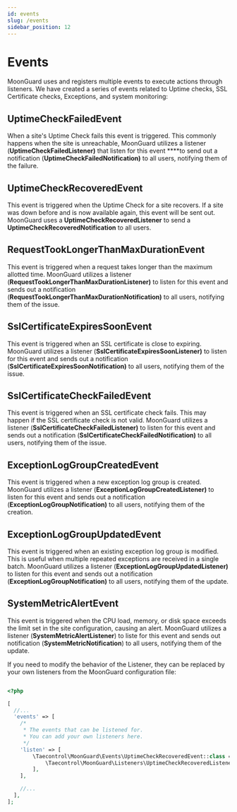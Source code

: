 ```yaml
---
id: events
slug: /events
sidebar_position: 12
---
```


# Events

MoonGuard uses and registers multiple events to execute actions through
listeners. We have created a series of events related to Uptime checks, SSL
Certificate checks, Exceptions, and system monitoring:

## UptimeCheckFailedEvent

When a site's Uptime Check fails this event is triggered. This commonly happens
when the site is unreachable, MoonGuard utilizes a listener
(**UptimeCheckFailedListener)** that listen for this event ****to send out a
notification (**UptimeCheckFailedNotification)** to all users, notifying them
of the failure.

## UptimeCheckRecoveredEvent

This event is triggered when the Uptime Check for a site recovers. If a site
was down before and is now available again, this event will be sent out.
MoonGuard uses a **UptimeCheckRecoveredListener** to send a
**UptimeCheckRecoveredNotification** to all users.

## RequestTookLongerThanMaxDurationEvent

This event is triggered when a request takes longer than the maximum allotted
time. MoonGuard utilizes a listener (**RequestTookLongerThanMaxDurationListener)**
to listen for this event and sends out a notification
(**RequestTookLongerThanMaxDurationNotification)** to all users, notifying them
of the issue.

## SslCertificateExpiresSoonEvent

This event is triggered when an SSL certificate is close to expiring. MoonGuard
utilizes a listener (**SslCertificateExpiresSoonListener)** to listen for this
event and sends out a notification (**SslCertificateExpiresSoonNotification)**
to all users, notifying them of the issue.

## SslCertificateCheckFailedEvent

This event is triggered when an SSL certificate check fails. This may happen if
the SSL certificate check is not valid. MoonGuard utilizes a listener
(**SslCertificateCheckFailedListener)** to listen for this event and sends out
a notification (**SslCertificateCheckFailedNotification)** to all users,
notifying them of the issue.

## ExceptionLogGroupCreatedEvent

This event is triggered when a new exception log group is created. MoonGuard
utilizes a listener (**ExceptionLogGroupCreatedListener)** to listen for this
event and sends out a notification (**ExceptionLogGroupNotification)** to all
users, notifying them of the creation.

## ExceptionLogGroupUpdatedEvent

This event is triggered when an existing exception log group is modified. This
is useful when multiple repeated exceptions are received in a single batch.
MoonGuard utilizes a listener (**ExceptionLogGroupUpdatedListener)** to listen
for this event and sends out a notification (**ExceptionLogGroupNotification)**
to all users, notifying them of the update.

## SystemMetricAlertEvent

This event is triggered when the CPU load, memory, or disk space exceeds the
limit set in the site configuration, causing an alert. MoonGuard utilizes a listener
(**SystemMetricAlertListener**) to liste for this event and sends out notification
(**SystemMetricNotification**) to all users, notifying them of the update.

If you need to modify the behavior of the Listener, they can be replaced by your
own listeners from the MoonGuard configuration file:

```php

<?php

[
  //...
  'events' => [
    /*
     * The events that can be listened for.
     * You can add your own listeners here.
     */
    'listen' => [
        \Taecontrol\MoonGuard\Events\UptimeCheckRecoveredEvent::class => [
            \Taecontrol\MoonGuard\Listeners\UptimeCheckRecoveredListener::class,
        ],
    ],

    //...
  ],
];
```
